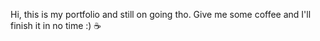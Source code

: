 Hi, this is my portfolio and still on going tho. Give me some coffee and I'll finish it in no time :) ☕
